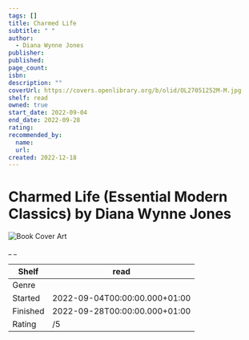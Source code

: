 ```yaml
---
tags: []
title: Charmed Life
subtitle: " "
author:
  - Diana Wynne Jones
publisher:
published:
page_count:
isbn:
description: ""
coverUrl: https://covers.openlibrary.org/b/olid/OL27051252M-M.jpg
shelf: read
owned: true
start_date: 2022-09-04
end_date: 2022-09-28
rating:
recommended_by:
  name:
  url:
created: 2022-12-18
---
```


# Charmed Life (Essential Modern Classics) by Diana Wynne Jones

![Book Cover Art](https://covers.openlibrary.org/b/olid/OL27051252M-M.jpg)

_ _

| Shelf | read |
| --- | --- |
| Genre |  |
| Started | 2022-09-04T00:00:00.000+01:00 |
| Finished | 2022-09-28T00:00:00.000+01:00 |
| Rating | /5 |
